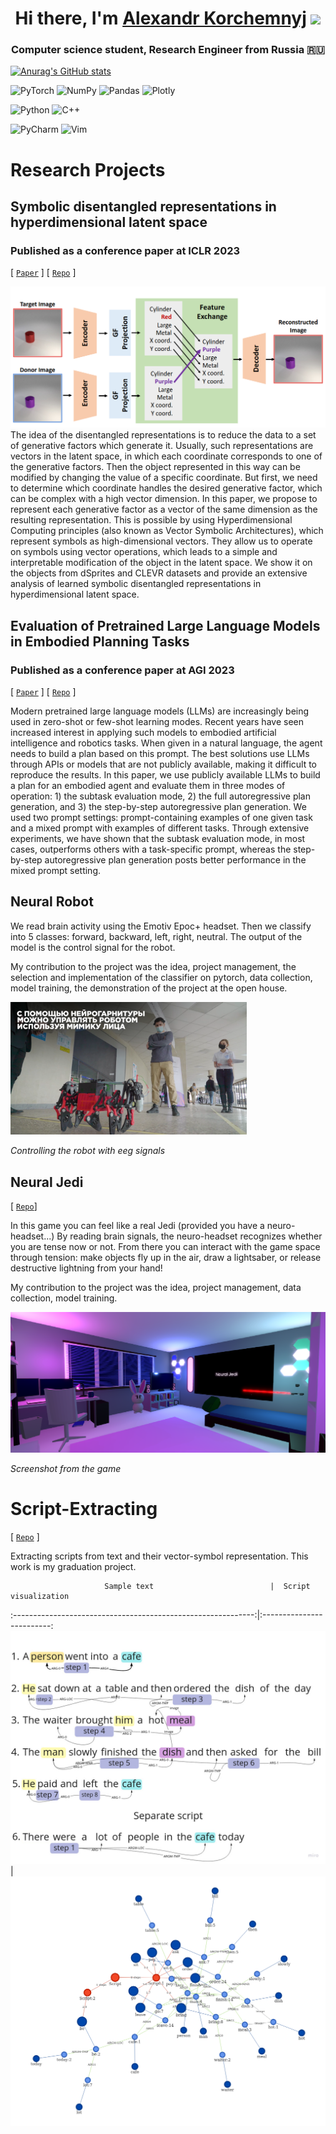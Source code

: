 <h1 align="center">Hi there, I'm <a href="https://vk.com/yesssense" target="_blank">Alexandr Korchemnyj</a> 
<img src="https://github.com/blackcater/blackcater/raw/main/images/Hi.gif" height="32"/></h1>
<h3 align="center">Computer science student, Research Engineer from Russia 🇷🇺</h3>

[![Anurag's GitHub stats](https://github-readme-stats.vercel.app/api?username=Yessense&include_all_commits=true)](https://github.com/anuraghazra/github-readme-stats)

![PyTorch](https://img.shields.io/badge/PyTorch-%23EE4C2C.svg?style=plastic&logo=PyTorch&logoColor=white)
![NumPy](https://img.shields.io/badge/numpy-%23013243.svg?style=plastic&logo=numpy&logoColor=white)
![Pandas](https://img.shields.io/badge/pandas-%23150458.svg?style=plastic&logo=pandas&logoColor=white)
![Plotly](https://img.shields.io/badge/Plotly-%233F4F75.svg?style=plastic&logo=plotly&logoColor=white)

![Python](https://img.shields.io/badge/python-3670A0?style=plastic&logo=python&logoColor=ffdd54)
![C++](https://img.shields.io/badge/c++-%2300599C.svg?style=plastic&logo=c%2B%2B&logoColor=white)

![PyCharm](https://img.shields.io/badge/pycharm-143?style=plastic&logo=pycharm&logoColor=black&color=black&labelColor=green)
![Vim](https://img.shields.io/badge/VIM-%2311AB00.svg?style=plastic&logo=vim&logoColor=white)

# Research Projects

## Symbolic disentangled representations in hyperdimensional latent space

### Published as a conference paper at ICLR 2023

[ [`Paper`](https://airi.net/ru/articles/symbolic-disentangled-representations-in-hyperdimensional-latent-space/) ] [ [`Repo`](https://github.com/Yessense/paired_codebook_ae) ]

![exchange.png](projects%2Farsyd%2Fexchange.png)
The idea of the disentangled representations is to reduce the data to a set of generative
factors which generate it. Usually, such representations are vectors in the
latent space, in which each coordinate corresponds to one of the generative factors. Then
the object represented in this way can be modified by changing the
value of a specific coordinate. But first, we need to determine which coordinate
handles the desired generative factor, which can be complex with a high vector dimension.
In this paper, we propose to represent each generative factor as a vector
of the same dimension as the resulting representation. This is possible by using
Hyperdimensional Computing principles (also known as Vector Symbolic Architectures), which
represent symbols as high-dimensional vectors. They allow us
to operate on symbols using vector operations, which leads to a simple and interpretable
modification of the object in the latent space. We show it on the objects
from dSprites and CLEVR datasets and provide an extensive analysis of learned
symbolic disentangled representations in hyperdimensional latent space.

## Evaluation of Pretrained Large Language Models in Embodied Planning Tasks

### Published as a conference paper at AGI 2023

[ [`Paper`](https://link.springer.com/chapter/10.1007/978-3-031-33469-6_23) ] [ [`Repo`](https://github.com/Yessense/llm_planning) ]

Modern pretrained large language models (LLMs) are increasingly being used in zero-shot or
few-shot learning modes. Recent years have seen increased interest in applying such models
to embodied artificial intelligence and robotics tasks. When given in a natural language,
the agent needs to build a plan based on this prompt. The best solutions use LLMs through
APIs or models that are not publicly available, making it difficult to reproduce the
results. In this paper, we use publicly available LLMs to build a plan for an embodied
agent and evaluate them in three modes of operation: 1) the subtask evaluation mode, 2)
the full autoregressive plan generation, and 3) the step-by-step autoregressive plan
generation. We used two prompt settings: prompt-containing examples of one given task and
a mixed prompt with examples of different tasks. Through extensive experiments, we have
shown that the subtask evaluation mode, in most cases, outperforms others with a
task-specific prompt, whereas the step-by-step autoregressive plan generation posts better
performance in the mixed prompt setting.

## Neural Robot

We read brain activity using the Emotiv Epoc+ headset. Then we classify into 5 classes:
forward, backward, left, right,
neutral. The output of the model is the control signal for the robot.

My contribution to the project was the idea, project management, the selection and
implementation of the classifier on
pytorch, data collection, model training, the demonstration of the project at the open
house.

<img src="projects/neural_robot/neural_robot.png" alt="Controlling the robot with eeg
signals"
width=75% >

*Controlling the robot with eeg signals*

## Neural Jedi

[ [`Repo`](https://github.com/RTUITLab/NeuralJedi)]

In this game you can feel like a real Jedi (provided you have a neuro-headset...) By
reading brain signals, the
neuro-headset recognizes whether you are tense now or not. From there you can interact
with the game space through
tension: make objects fly up in the air, draw a lightsaber, or release destructive
lightning from your hand!

My contribution to the project was the idea, project management, data collection, model
training.

<img src="projects/neural_jedi/neural_jedi.png" alt="Controlling the robot with eeg
signals"
width=100% >

*Screenshot from the game*

# Script-Extracting

[ [`Repo`](https://github.com/Yessense/map-script) ]

Extracting scripts from text and their vector-symbol representation. This work is my
graduation project.

                         Sample text                          |  Script visualization

:------------------------------------------------------------:|:-------------------------:
![](projects/script_extraction/separate_scripts_example.jpg) |  ![](projects/script_extraction/text_6.png)
